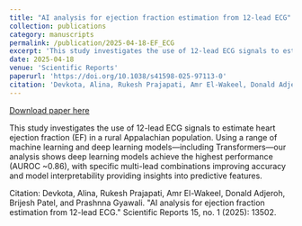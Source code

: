 ```yaml
---
title: "AI analysis for ejection fraction estimation from 12-lead ECG"
collection: publications
category: manuscripts
permalink: /publication/2025-04-18-EF_ECG
excerpt: 'This study investigates the use of 12-lead ECG signals to estimate heart ejection fraction (EF) in a rural Appalachian population. Using a range of machine learning and deep learning models—including Transformers—our analysis shows deep learning models achieve the highest performance (AUROC ~0.86), with specific multi-lead combinations improving accuracy and model interpretability providing insights into predictive features.'
date: 2025-04-18
venue: 'Scientific Reports'
paperurl: 'https://doi.org/10.1038/s41598-025-97113-0'
citation: 'Devkota, Alina, Rukesh Prajapati, Amr El-Wakeel, Donald Adjeroh, Brijesh Patel, and Prashnna Gyawali. &quot;AI analysis for ejection fraction estimation from 12-lead ECG.&quot; Scientific Reports 15, no. 1 (2025): 13502.'
---
```


<a href='https://doi.org/10.1038/s41598-025-97113-0'>Download paper here</a>

This study investigates the use of 12-lead ECG signals to estimate heart ejection fraction (EF) in a rural Appalachian population. Using a range of machine learning and deep learning models—including Transformers—our analysis shows deep learning models achieve the highest performance (AUROC ~0.86), with specific multi-lead combinations improving accuracy and model interpretability providing insights into predictive features.

Citation: Devkota, Alina, Rukesh Prajapati, Amr El-Wakeel, Donald Adjeroh, Brijesh Patel, and Prashnna Gyawali. "AI analysis for ejection fraction estimation from 12-lead ECG." Scientific Reports 15, no. 1 (2025): 13502.